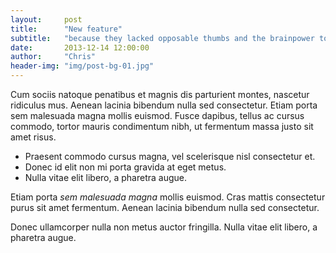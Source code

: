 ```yaml
---
layout:     post
title:      "New feature"
subtitle:   "because they lacked opposable thumbs and the brainpower to build a space program."
date:       2013-12-14 12:00:00
author:     "Chris"
header-img: "img/post-bg-01.jpg"
---
```


<p>Cum sociis natoque penatibus et magnis dis parturient montes, nascetur ridiculus mus. Aenean lacinia bibendum nulla sed consectetur. Etiam porta sem malesuada magna mollis euismod. Fusce dapibus, tellus ac cursus commodo, tortor mauris condimentum nibh, ut fermentum massa justo sit amet risus.</p>
<ul>
  <li>Praesent commodo cursus magna, vel scelerisque nisl consectetur et.</li>
  <li>Donec id elit non mi porta gravida at eget metus.</li>
  <li>Nulla vitae elit libero, a pharetra augue.</li>
</ul>
<p>Etiam porta <em>sem malesuada magna</em> mollis euismod. Cras mattis consectetur purus sit amet fermentum. Aenean lacinia bibendum nulla sed consectetur.</p>
<p>Donec ullamcorper nulla non metus auctor fringilla. Nulla vitae elit libero, a pharetra augue.</p>
